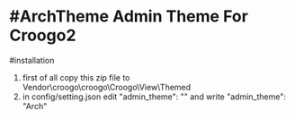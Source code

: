 #ArchTheme Admin Theme For Croogo2
====

#installation

1. first of all copy this zip file to Vendor\croogo\croogo\Croogo\View\Themed
2. in config/setting.json  edit "admin_theme": "" and write "admin_theme": "Arch"
